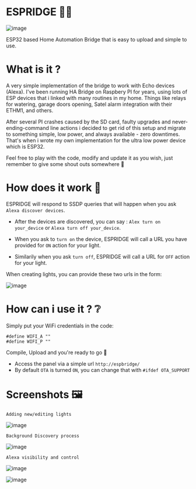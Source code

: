 # ESPRIDGE 🧑‍🚀

![image](https://github.com/invpe/ESPRIDGE/assets/106522950/2f996084-6ec8-426b-a99f-cd349859138f)

ESP32 based Home Automation Bridge that is easy to upload and simple to use.

# What is it ?

A very simple implementation of the bridge to work with Echo devices (Alexa).
I've been running HA Bridge on Raspbery PI for years, using lots of ESP devices that i linked with many routines in my home.
Things like relays for watering, garage doors opening, Satel alarm integration with their ETHM1, and others.

After several PI crashes caused by the SD card, faulty upgrades and never-ending-command line actions i decided to get rid of this setup
and migrate to something simple, low power, and always available - zero downtimes. 
That's when i wrote my own implementation for the ultra low power device which is ESP32.

Feel free to play with the code, modify and update it as you wish, just remember to give some shout outs somewhere 🤝

# How does it work 🥣

ESPRIDGE will respond to SSDP queries that will happen when you ask `Alexa discover devices`.

- After the devices are discovered, you can say : `Alex turn on your_device` or `Alexa turn off your_device`.

- When you ask to `turn on` the device, ESPRIDGE will call a URL you have provided for `ON` action for your light.

- Similarily when you ask `turn off`, ESPRIDGE will call a URL for `OFF` action for your light.

When creating lights, you can provide these two urls in the form:

![image](https://github.com/invpe/ESPRIDGE/assets/106522950/570308ae-5327-4bd3-9e57-db3fc5708cd6)

# How can i use it ? ❔

Simply put your WiFi credentials in the code:

```
#define WIFI_A ""
#define WIFI_P ""
```

Compile, Upload and you're ready to go 🍪


- Access the panel via a simple url `http://espbridge/`
- By default `OTA` is turned `ON`, you can change that with `#ifdef OTA_SUPPORT`


# Screenshots 🖼️

`Adding new/editing lights`

![image](https://github.com/invpe/ESPRIDGE/assets/106522950/cc08c2e8-ae0c-4561-83ff-f91ea4167338)

  
`Background Discovery process`

![image](https://github.com/invpe/ESPRIDGE/assets/106522950/f4156757-5b1f-4070-89f5-2ea37fb2dfb9)

`Alexa visibility and control`

![image](https://github.com/invpe/ESPRIDGE/assets/106522950/1617ffeb-8431-4a95-800d-c00593f84d5d)

![image](https://github.com/invpe/ESPRIDGE/assets/106522950/67a132e2-8400-48fd-aa37-301894bf9704)
